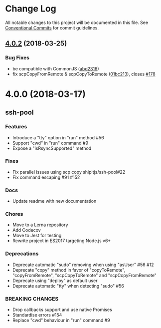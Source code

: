 # Change Log

All notable changes to this project will be documented in this file.
See [Conventional Commits](https://conventionalcommits.org) for commit guidelines.

<a name="4.0.2"></a>
## [4.0.2](https://github.com/babel/babel/tree/master/packages/babel-traverse/compare/v4.0.1...v4.0.2) (2018-03-25)


### Bug Fixes

* be compatible with CommonJS ([abd2316](https://github.com/babel/babel/tree/master/packages/babel-traverse/commit/abd2316))
* fix scpCopyFromRemote & scpCopyToRemote ([01bc213](https://github.com/babel/babel/tree/master/packages/babel-traverse/commit/01bc213)), closes [#178](https://github.com/babel/babel/tree/master/packages/babel-traverse/issues/178)




<a name="4.0.0"></a>

# 4.0.0 (2018-03-17)

## ssh-pool

### Features

* Introduce a "tty" option in "run" method #56
* Support "cwd" in "run" command #9
* Expose a "isRsyncSupported" method

### Fixes

* Fix parallel issues using scp copy shipitjs/ssh-pool#22
* Fix command escaping #91 #152

### Docs

* Update readme with new documentation

### Chores

* Move to a Lerna repository
* Add Codecov
* Move to Jest for testing
* Rewrite project in ES2017 targeting Node.js v6+

### Deprecations

* Deprecate automatic "sudo" removing when using "asUser" #56 #12
* Deprecate "copy" method in favor of "copyToRemote", "copyFromRemote", "scpCopyToRemote" and "scpCopyFromRemote"
* Deprecate using "deploy" as default user
* Deprecate automatic "tty" when detecting "sudo" #56

### BREAKING CHANGES

* Drop callbacks support and use native Promises
* Standardise errors #154
* Replace "cwd" behaviour in "run" command #9

